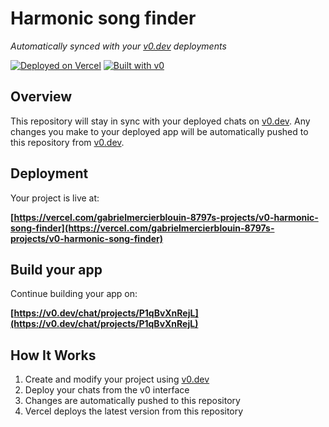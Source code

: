 # Harmonic song finder

*Automatically synced with your [v0.dev](https://v0.dev) deployments*

[![Deployed on Vercel](https://img.shields.io/badge/Deployed%20on-Vercel-black?style=for-the-badge&logo=vercel)](https://vercel.com/gabrielmercierblouin-8797s-projects/v0-harmonic-song-finder)
[![Built with v0](https://img.shields.io/badge/Built%20with-v0.dev-black?style=for-the-badge)](https://v0.dev/chat/projects/P1qBvXnRejL)

## Overview

This repository will stay in sync with your deployed chats on [v0.dev](https://v0.dev).
Any changes you make to your deployed app will be automatically pushed to this repository from [v0.dev](https://v0.dev).

## Deployment

Your project is live at:

**[https://vercel.com/gabrielmercierblouin-8797s-projects/v0-harmonic-song-finder](https://vercel.com/gabrielmercierblouin-8797s-projects/v0-harmonic-song-finder)**

## Build your app

Continue building your app on:

**[https://v0.dev/chat/projects/P1qBvXnRejL](https://v0.dev/chat/projects/P1qBvXnRejL)**

## How It Works

1. Create and modify your project using [v0.dev](https://v0.dev)
2. Deploy your chats from the v0 interface
3. Changes are automatically pushed to this repository
4. Vercel deploys the latest version from this repository